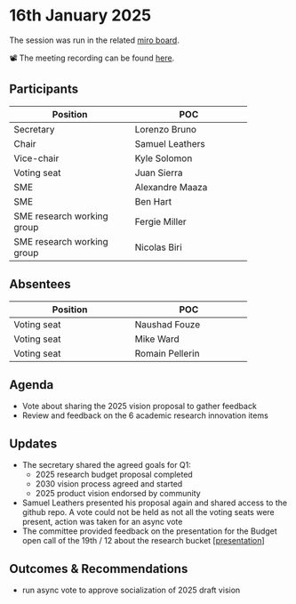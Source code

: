 # 16th January 2025

The session was run in the related [miro board](https://miro.com/app/board/uXjVKro_lxs=/).&#x20;

📽️ The meeting recording can be found [here](https://drive.google.com/file/d/1FWPxU8adM69EEP3DVxed_DA9PIav6t5y/view?usp=sharing).

## Participants

<table><thead><tr><th width="202">Position</th><th width="194">POC</th></tr></thead><tbody><tr><td>Secretary</td><td>Lorenzo Bruno</td></tr><tr><td>Chair</td><td>Samuel Leathers</td></tr><tr><td>Vice-chair</td><td>Kyle Solomon</td></tr><tr><td>Voting seat</td><td>Juan Sierra</td></tr><tr><td>SME</td><td>Alexandre Maaza</td></tr><tr><td>SME</td><td>Ben Hart</td></tr><tr><td>SME research working group</td><td>Fergie Miller</td></tr><tr><td>SME research working group</td><td>Nicolas Biri</td></tr></tbody></table>

## Absentees

<table><thead><tr><th width="202">Position</th><th width="194">POC</th></tr></thead><tbody><tr><td>Voting seat</td><td>Naushad Fouze</td></tr><tr><td>Voting seat</td><td>Mike Ward</td></tr><tr><td>Voting seat</td><td>Romain Pellerin</td></tr></tbody></table>

## Agenda

* Vote about sharing the 2025 vision proposal to gather feedback
* Review and feedback on the 6 academic research innovation items

## Updates

* The secretary shared the agreed goals for Q1:
  * 2025 research budget proposal completed
  * 2030 vision process agreed and started
  * 2025 product vision endorsed by community
* Samuel Leathers presented his proposal again and shared access to the github repo. A vote could not be held as not all the voting seats were present, action was taken for an async vote
* The committee provided feedback on the presentation for the Budget open call of the 19th / 12 about the research bucket \[[presentation](https://docs.google.com/presentation/d/1DqNyK8Ia_PAfxEmU9Ezy4UI9Yeuc019bXo0I8TXIYOc/edit#slide=id.g2fc45ea8945_0_0)]

## Outcomes & Recommendations

* run async vote to approve socialization of 2025 draft vision
